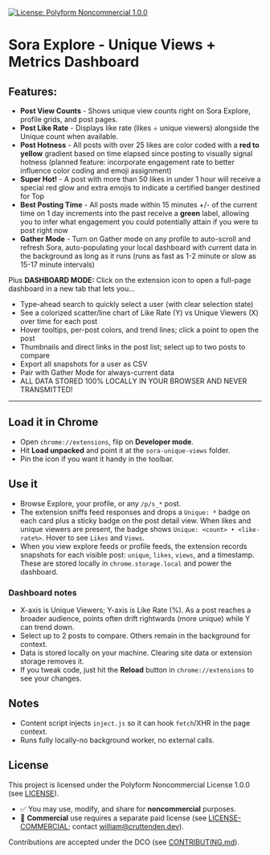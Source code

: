 ﻿[![License: Polyform Noncommercial 1.0.0](https://img.shields.io/badge/license-Polyform%20Noncommercial%201.0.0-blue.svg)](./LICENSE)

# Sora Explore - Unique Views + Metrics Dashboard

## Features:
- **Post View Counts** - Shows unique view counts right on Sora Explore, profile grids, and post pages.
- **Post Like Rate** - Displays like rate (likes ÷ unique viewers) alongside the Unique count when available.
- **Post Hotness** - All posts with over 25 likes are color coded with a **red to yellow** gradient based on time elapsed since posting to visually signal hotness (planned feature: incorporate engagement rate to better influence color coding and emoji assignment)
- **Super Hot!** - A post with more than 50 likes in under 1 hour will receive a special red glow and extra emojis to indicate a certified banger destined for Top
- **Best Posting Time** - All posts made within 15 minutes +/- of the current time on 1 day increments into the past receive a **green** label, allowing you to infer what engagement you could potentially attain if you were to post right now
- **Gather Mode** - Turn on Gather mode on any profile to auto-scroll and refresh Sora, auto-populating your local dashboard with current data in the background as long as it runs (runs as fast as 1-2 minute or slow as 15-17 minute intervals)

Plus **DASHBOARD MODE:** Click on the extension icon to open a full-page dashboard in a new tab that lets you...
- Type-ahead search to quickly select a user (with clear selection state)
- See a colorized scatter/line chart of Like Rate (Y) vs Unique Viewers (X) over time for each post
- Hover tooltips, per-post colors, and trend lines; click a point to open the post
- Thumbnails and direct links in the post list; select up to two posts to compare
- Export all snapshots for a user as CSV
- Pair with Gather Mode for always-current data
- ALL DATA STORED 100% LOCALLY IN YOUR BROWSER AND NEVER TRANSMITTED!

---

## Load it in Chrome
- Open `chrome://extensions`, flip on **Developer mode**.
- Hit **Load unpacked** and point it at the `sora-unique-views` folder.
- Pin the icon if you want it handy in the toolbar.

## Use it
- Browse Explore, your profile, or any `/p/s_*` post.
- The extension sniffs feed responses and drops a `Unique: *` badge on each card plus a sticky badge on the post detail view. When likes and unique viewers are present, the badge shows `Unique: <count> • <like-rate%>`. Hover to see `Likes` and `Views`.
- When you view explore feeds or profile feeds, the extension records snapshots for each visible post: `unique`, `likes`, `views`, and a timestamp. These are stored locally in `chrome.storage.local` and power the dashboard.

### Dashboard notes
- X-axis is Unique Viewers; Y-axis is Like Rate (%). As a post reaches a broader audience, points often drift rightwards (more unique) while Y can trend down.
- Select up to 2 posts to compare. Others remain in the background for context.
- Data is stored locally on your machine. Clearing site data or extension storage removes it.
- If you tweak code, just hit the **Reload** button in `chrome://extensions` to see your changes.

## Notes
- Content script injects `inject.js` so it can hook `fetch`/XHR in the page context.
- Runs fully locally-no background worker, no external calls.

## License
This project is licensed under the Polyform Noncommercial License 1.0.0 (see [LICENSE](./LICENSE)).

- ✅ You may use, modify, and share for **noncommercial** purposes.
- 🚫 **Commercial** use requires a separate paid license (see [LICENSE-COMMERCIAL](./LICENSE-COMMERCIAL); contact william@cruttenden.dev).

Contributions are accepted under the DCO (see [CONTRIBUTING.md](./CONTRIBUTING.md)).


